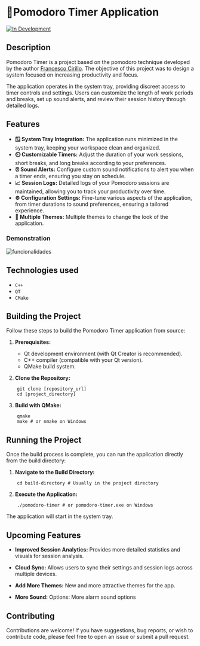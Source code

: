 # 🍎Pomodoro Timer Application

[![In Development](https://img.shields.io/badge/Status-In%20Development-yellow)](https://shields.io/)

## Description

Pomodoro Timer is a project based on the pomodoro technique developed by the author [Francesco Cirillo](https://www-pomodorotechnique-com.translate.goog/the-pomodoro-technique-book/?_x_tr_sl=en&_x_tr_tl=pt&_x_tr_hl=pt&_x_tr_pto=tc). The objective of this project was to design a system focused on increasing productivity and focus.

The application operates in the system tray, providing discreet access to timer controls and settings. Users can customize the length of work periods and breaks, set up sound alerts, and review their session history through detailed logs.

## Features

-   **🪟 System Tray Integration:** The application runs minimized in the system tray, keeping your workspace clean and organized.
-   **⏲️ Customizable Timers:** Adjust the duration of your work sessions, short breaks, and long breaks according to your preferences.
-   **⏰ Sound Alerts:** Configure custom sound notifications to alert you when a timer ends, ensuring you stay on schedule.
-   **📈 Session Logs:** Detailed logs of your Pomodoro sessions are maintained, allowing you to track your productivity over time.
-   **⚙️ Configuration Settings:** Fine-tune various aspects of the application, from timer durations to sound preferences, ensuring a tailored experience.
- **🎨 Multiple Themes:** Multiple themes to change the look of the application.

### Demonstration
![funcionalidades](https://github.com/user-attachments/assets/2bcd69c3-4b2a-4a1a-9757-4776e201d8f7)


## Technologies used

- ``C++``
- ``QT``
- ``CMake``

## Building the Project

Follow these steps to build the Pomodoro Timer application from source:

1.  **Prerequisites:**
    -   Qt development environment (with Qt Creator is recommended).
    -   C++ compiler (compatible with your Qt version).
    -   QMake build system.

2.  **Clone the Repository:**
```
    git clone [repository_url]
    cd [project_directory]
```
3.  **Build with QMake:**
```
    qmake
    make # or nmake on Windows 
```
## Running the Project

Once the build process is complete, you can run the application directly from the build directory:

1.  **Navigate to the Build Directory:**
```
    cd build-directory # Usually in the project directory
```
2.  **Execute the Application:**
```
    ./pomodoro-timer # or pomodoro-timer.exe on Windows
```
The application will start in the system tray.

## Upcoming Features

- **Improved Session Analytics:** Provides more detailed statistics and visuals for session analysis.

- **Cloud Sync:** Allows users to sync their settings and session logs across multiple devices.

- **Add More Themes:** New and more attractive themes for the app.

- **More Sound:** Options: More alarm sound options

## Contributing

Contributions are welcome! If you have suggestions, bug reports, or wish to contribute code, please feel free to open an issue or submit a pull request.
